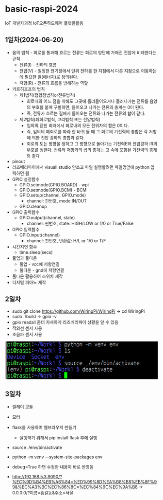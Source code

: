 # basic-raspi-2024
IoT 개발자과정 IoT오픈하드웨어 플랫폼활용

## 1일차(2024-06-20)
- 옴의 법칙 - 회로를 통과해 흐르는 전류는 회로의 양단에 가해진 전압에 비례한다는 규칙
    - 전류(I) - 전하의 흐름
    - 전압(V) - 일정한 전기장에서 단위 전하를 한 지점에서 다른 지점으로 이동하는데 필요한 일(에너지)로 정의된다.
    - 저항(R) - 전류의 흐름을 방해하는 역할
- 키르히호프의 법칙
    - 제1법칙(접합점법칙or전류법칙)
        - 회로내의 어느 점을 취해도 그곳에 흘러들어오거나 흘러나가는 전류를 음양의 부호를 붙여 구별하면, 들어오고 나가는 전류의 총계는 0이 된다.
        - 즉, 전류가 흐르는 길에서 들어오는 전류와 나가는 전류의 합이 같다.
    - 제2법칙(폐회로법칙, 고리법칙 또는 전압법칙)
        - 임의의 닫힌 회러에서 회로내의 모든 전위차의 합은 0이다.
        - 즉, 임의의 폐회로를 따라 한 바퀴 돌 때 그 회로의 기전력의 총합은 각 저항에 의한 전압 강하의 총합과 같다.
        - 회로의 도는 방향을 정하고 그 방향으로 돌아가는 기전력E와 전압강하 IR의 부호를 정한다. 전류와 저항과의 곱의 총계는 고 속에 포함된 기전력의 총계와 같다
- pinout
- 라즈베리파이에서 visuall studio 안쓰고 파일 실행할려면 파일명앞에 python 입력하면 됨
- GPIO 설정함수
    - GPIO.setmode(GPIO.BOARD) - wpi
    - GPIO.setmode(GPIO.BCM) - BCM
    - GPIO.setup(channel, GPIO.mode)
        - channel: 핀번호, mode:IN/OUT
    - GPIO.cleanup
- GPIO 출력함수
    - GPIO.output(channel, state)
        - channel: 핀번호, state: HIGH/LOW or 1/0 or True/False
- GPIO 입력함수
    - GPIO.input(channel)
        - channel: 핀번호, 반환값: H/L or 1/0 or T/F
- 시간지연 함수
    - time.sleep(secs)
- 풀업과 풀다운
    - 풀업 - vcc에 저항연결
    - 풀다운 - gnd에 저항연결
- 풀다운 활용하여 스위치 제작
- 디지털 피아노 제작

## 2일차
- sudo git clone https://github.com/WiringPi/WiringPi -> cd WiringPi
- sudo ./build -> gpio -v
- gpio readall 좀더 자세하게 라즈베리파이 상황을 알 수 있음
- 적외선 센서 사용
- 초음파 센서 사용

![가상환경만드는법](https://raw.githubusercontent.com/been2525/basic-raspi-2024/main/image/%EA%B0%80%EC%83%81%ED%99%98%EA%B2%BD%EB%A7%8C%EB%93%9C%EB%8A%94%EB%B2%95.png)

## 3일차
- 릴레이 모듈

- 모터

- flask를 사용하여 웹브라우저 만들기
    - 실행하기 위해서 pip install flask 후에 실행

- source ./env/bin/activate
- python -m venv --system-site-packages env
- debug=True 하면 수정한 내용이 바로 반영됨
- http://192.168.5.3:9090/?%EC%9D%B4%EB%A6%84=%ED%99%8D%EA%B8%B8%EB%8F%99&%EC%A3%BC%EC%86%8C=%EC%84%9C%EC%9A%B8 -> 0.0.0.0/?이름=홍길동&주소=서울
